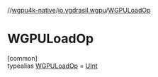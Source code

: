 //[wgpu4k-native](../../../index.md)/[io.ygdrasil.wgpu](../index.md)/[WGPULoadOp](index.md)

# WGPULoadOp

[common]\
typealias [WGPULoadOp](index.md) = [UInt](https://kotlinlang.org/api/core/kotlin-stdlib/kotlin/-u-int/index.html)